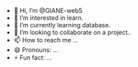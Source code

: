 - 👋 Hi, I’m @GIANE-web5
- 👀 I’m interested in learn.
- 🌱 I’m currently learning database.
- 💞️ I’m looking to collaborate on a project..
- 📫 How to reach me ...
- 😄 Pronouns: ...
- ⚡ Fun fact: ...

<!---
GIANE-web5/GIANE-web5 is a ✨ special ✨ repository because its `README.md` (this file) appears on your GitHub profile.
You can click the Preview link to take a look at your changes.
--->
